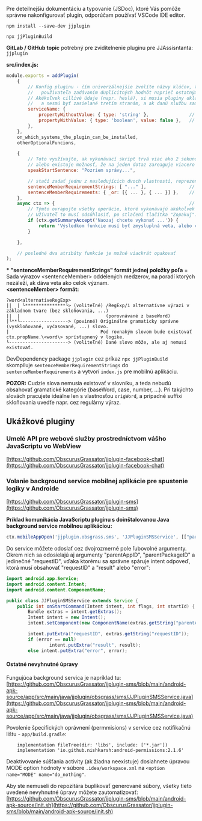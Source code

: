 Pre deteilnejšiu dokumentáciu a typovanie (JSDoc), ktoré Vás pomôže správne nakonfigurovať plugin, odporúčam používať VSCode IDE editor.  

`npm install --save-dev jjplugin`

`npx jjPluginBuild`

**GitLab / GitHub topic** potrebný pre zviditelnenie pluginu pre JJAssisntanta: `jjplugin`

**src/index.js:**
```js
module.exports = addPlugin(
    {
        // Konfig pluginu - čím univerzálnejšie zvolíte názvy klúčov, tým bude menšia pravdepodobnosť obťažovania
        //   použivateľa zadávaním duplicitných hodnôt naprieč ostatnými pluginmi ("facebook", "login", "password").
        // Akékoľvek cillivé údaje (napr. heslá), si musia pluginy ukladať cez túto konfiguráciu,
        //   a nesmú byť zasielané tretím stranám, a ak danú službu sami neponúkajú, tak ani samotným autorom pluginu.
        serviceName: {
            propertyWithoutValue: { type: 'string' },               // aplikácia vyzve používateľa na doplnenie hodnoty
            propertyWithValue: { type: 'boolean', value: false },   // prednastavená hodnota
        },
    },
    on_which_systems_the_plugin_can_be_installed,
    otherOptionalFuncions,

    {
        // Toto využívajte, ak vykonávací skript trvá viac ako 2 sekundy,
        // alebo existuje možnosť, že na jeden dotaz zareaguje viacero pluginov súčastne (SMS, Facebook, Email, ...).
        speakStartSentence: "Pozriem správy...",

        // stačí zadať jednu z nasledujícich dvoch vlastností, reprezentujúcich podobu vety, na ktorú má logika reagovať:
        sentenceMemberRequirementStrings: [ "..." ],                // zjednodušený stringový formát (* viď. popis nižšie)
        sentenceMemberRequirements: { _or: [{ ... }, { ... }] },    // podrobnejší objektový formát
    },
    async ctx => {                                                  // logika pre predchádzajúcu definíciu vetných členov
        // Týmto ovrapujte všetky operácie, ktoré vykonávajú akúkoĺvek zmenu.
        // Užívateľ to musí odsúhlasiť, po stlačení tlačítka "Zopakuj".
        if (ctx.getSummaryAccept('Naozaj chcete vykonať ...')) {
            return 'Výsledkom funkcie musí byť zmysluplná veta, alebo celý odstavec.'
        }

    },

    // posledné dva atribúty funkcie je možné viackrát opakovať
);
```

**\* "sentenceMemberRequirementStrings" formát jednej položky poľa** = Sada výrazov \<sentenceMember\> oddelených medzerov, na poradí ktorých nezáleží, ak dáva veta ako celok význam.  
**\<sentenceMember\> formát:**
```
?word<alternativeRegExp>
||  | └***************└> (voliteľné) /RegExp/i alternatívne výrazi v základnom tvare (bez skloňovania, ...)
||  |                                (porovnávané z baseWord)
|└**└------------------> (povinné) Originálne gramaticky správne (vyskloňované, vyćasované, ...) slovo.
|                                  Pod rovnakým slovom bude existovať ctx.propName.\<word\> sprístupnený v logike.
└----------------------> (voliteľné) Dané slovo môže, ale aj nemusí existovať.
```

DevDependency package `jjplugin` cez príkaz `npx jjPluginBuild` skompiluje `sentenceMemberRequirementStrings` do `sentenceMemberRequirements` a vytvorí `index.js` pre mobilnú aplikáciu.

**POZOR:** Cudzie slova nemusia existovať v slovníku, a teda nebudú obsahovať gramatické kategórie (baseWord, case, number, ...). Pri takýchto slovách pracujete ideálne len s vlastnosťou `origWord`, a prípadné suffixi skloňovania uvedťe napr. cez regulárny výraz.

## Ukážkové pluginy

### Umelé API pre webové služby prostredníctvom vášho JavaScriptu vo WebView
[https://github.com/ObscurusGrassator/jjplugin-facebook-chat](https://github.com/ObscurusGrassator/jjplugin-facebook-chat)

### Volanie background service mobilnej aplikácie pre spustenie logiky v Androide
[https://github.com/ObscurusGrassator/jjplugin-sms](https://github.com/ObscurusGrassator/jjplugin-sms)

**Príklad komunikácia JavaScriptu pluginu s doinštalovanou Java background service mobilnou aplikáciou:**
```js
ctx.mobileAppOpen('jjplugin.obsgrass.sms', 'JJPluginSMSService', [["paramA", paramA], ["paramB", paramB]]);
```
Do service môžete odoslať cez dvojrozmerné pole ľubovolné argumenty. Okrem nich sa odosielajú aj argumenty "parentAppID", "parentPackageID" a jedinečné "requestID", vďaka ktorému sa správne spáruje intent odpoveď, ktorá musí obsahovať "requestID" a "result" alebo "error":
```Java
import android.app.Service;
import android.content.Intent;
import android.content.ComponentName;    

public class JJPluginSMSService extends Service {
    public int onStartCommand(Intent intent, int flags, int startId) {
        Bundle extras = intent.getExtras();
        Intent intent = new Intent();
        intent.setComponent(new ComponentName(extras.getString("parentAppID"), extras.getString("parentPackageID")));

        intent.putExtra("requestID", extras.getString("requestID"));
        if (error == null)
                intent.putExtra("result", result);
        else intent.putExtra("error", error);
```

#### Ostatné nevyhnutné úpravy

Fungujúca background servica je napríklad tu:
[https://github.com/ObscurusGrassator/jjplugin-sms/blob/main/android-apk-source/app/src/main/java/jjplugin/obsgrass/sms/JJPluginSMSService.java](https://github.com/ObscurusGrassator/jjplugin-sms/blob/main/android-apk-source/app/src/main/java/jjplugin/obsgrass/sms/JJPluginSMSService.java)

Povolenie špecifických oprávnení (permmisions) v service cez notifikačnú lištu - `app/build.gradle`:
```
    implementation fileTree(dir: 'libs', include: ['*.jar'])
    implementation 'io.github.nishkarsh:android-permissions:2.1.6'
```

Deaktivovanie súšťania activity (ak žiadna neexistuje) dosiahnete úpravou MODE option hodnoty v súbore `.idea/workspace.xml` na `<option name="MODE" name="do_nothing"`.   

Aby ste nemuseli do repozitára buplikovať generované súbory, všetky tieto uvedené nevyhnutné úpravy môžete zautomatizovať:
[https://github.com/ObscurusGrassator/jjplugin-sms/blob/main/android-apk-source/init.sh](https://github.com/ObscurusGrassator/jjplugin-sms/blob/main/android-apk-source/init.sh)

